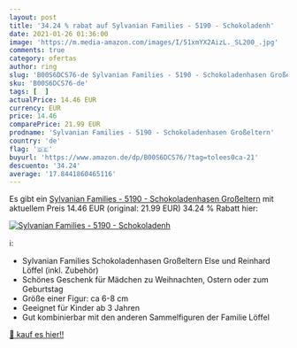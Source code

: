 ```yaml
---
layout: post
title: '34.24 % rabat auf Sylvanian Families - 5190 - Schokoladenh'
date: 2021-01-26 01:36:00
image: 'https://m.media-amazon.com/images/I/51xmYX2AizL._SL200_.jpg'
comments: true
category: ofertas
author: ring
slug: 'B00S6DCS76-de Sylvanian Families - 5190 - Schokoladenhasen Großeltern'
sku: 'B00S6DCS76-de'
tags: [  ]
actualPrice: 14.46 EUR
currency: EUR
price: 14.46
comparePrice: 21.99 EUR
prodname: 'Sylvanian Families - 5190 - Schokoladenhasen Großeltern'
country: 'de'
flag: '🇩🇪'
buyurl: 'https://www.amazon.de/dp/B00S6DCS76/?tag=tolees0ca-21'
descuento: '34.24'
average: '17.8441860465116'
---
```


Es gibt ein [Sylvanian Families - 5190 - Schokoladenhasen Großeltern](https://www.amazon.de/dp/B00S6DCS76/?tag=tolees0ca-21) mit aktuellem Preis 14.46 EUR (original: 21.99 EUR) 34.24 % Rabatt hier:

[![Sylvanian Families - 5190 - Schokoladenh](https://m.media-amazon.com/images/I/51xmYX2AizL._SL200_.jpg)](https://www.amazon.de/dp/B00S6DCS76/?tag=tolees0ca-21)

ℹ️:

- Sylvanian Families Schokoladenhasen Großeltern Else und Reinhard Löffel (inkl. Zubehör)
- Schönes Geschenk für Mädchen zu Weihnachten, Ostern oder zum Geburtstag
- Größe einer Figur: ca 6-8 cm
- Geeignet für Kinder ab 3 Jahren
- Gut kombinierbar mit den anderen Sammelfiguren der Familie Löffel

[🛒 kauf es hier!!](https://www.amazon.de/dp/B00S6DCS76/?tag=tolees0ca-21)
